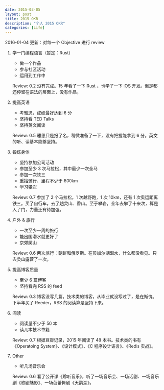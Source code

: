 ```yaml
---
date: 2015-03-05
layout: post
title: 2015 OKR
description: "个人 2015 OKR"
categories: [Life]
---
```


2016-01-04 更新：对每一个 Objective 进行 review

1. 学一门编程语言（暂定：Rust）
    * 做一个作品
    * 参与社区活动
    * 运用到工作中

	Review: 0.2 没有完成。15 年看了一下 Rust ，也学了一下 iOS 开发。但是都还停留在语法的层面上，没有作品。


2. 提高英语
    * 考雅思，成绩最好达到 6 分
    * 坚持看 TED Talks
    * 坚持英文阅读

	Review: 0.5 雅思只是报了名，稍微准备了一下，没有把握能拿到 6 分。英文的听、读基本能够坚持。


3. 锻炼身体
    * 坚持参加公司活动
    * 参加至少 3 次马拉松，其中最少一次全马
    * 参加一次铁三
    * 重拾骑行，里程不少于 800km
    * 学习攀岩
    
    Review: 0.7 参加了 2 个马拉松，1 次越野跑，1 次 10km，还有 1 次奥运距离铁三。买了自行车，去了趟灵山、香山。至于攀岩，全年去攀了十来次，算是入了门，力量还有待加强。

4. 户外 & 旅行
    * 一次至少一周的旅行
    * 能出国潜水就更好了
    * 京郊爬山

	Review: 0.6 两次旅行：朝鲜和俄罗斯。在贝加尔湖潜水，什么都没看见。只去灵山露营了一次。

5. 提高博客质量
   * 至少 6 篇博客
   * 坚持看完 RSS 的 feed

   Review: 0.3 博客没写几篇，技术类的博客，从毕业就没写过了，是在惭愧。下半年买了 Reeder，RSS 的阅读算是坚持下来。

6. 阅读
   * 阅读量不少于 50 本
   * 读几本技术书籍
   
   Review: 0.7 根据豆瓣记录，2015 年阅读了 48 本书。技术类的书有《Operatoing System》、《设计模式》、《C 程序设计语言》、《Redis 实战》。

7. Other
   * 听几场音乐会

    Review: 0.6 看了公开课《聆听音乐》，听了一场音乐会、一场话剧、一场音乐剧《歌剧魅影》、一场芭蕾舞剧《天鹅湖》。
